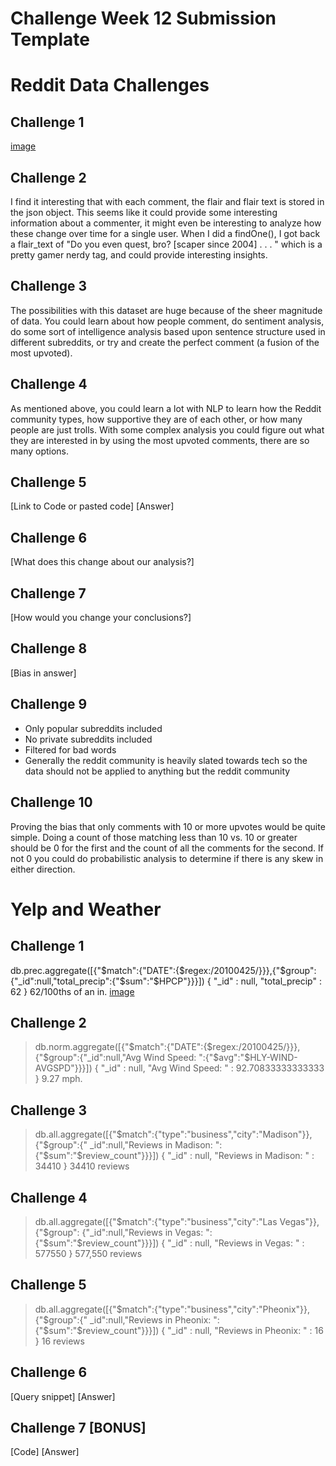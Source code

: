 # Challenge Week 12 Submission Template

# Reddit Data Challenges

## Challenge 1

[image](reddit/ch1.png)

## Challenge 2

I find it interesting that with each comment, the flair and flair text is stored in the json object.  This seems like it could provide some interesting information about a commenter, it might even be interesting to analyze how these change over time for a single user.  When I did a findOne(), I got back a flair_text of "Do you even quest, bro? [scaper since 2004] . . . " which is a pretty gamer nerdy tag, and could provide interesting insights.

## Challenge 3

The possibilities with this dataset are huge because of the sheer magnitude of data.  You could learn about how people comment, do sentiment analysis, do some sort of intelligence analysis based upon sentence structure used in different subreddits, or try and create the perfect comment (a fusion of the most upvoted).

## Challenge 4

As mentioned above, you could learn a lot with NLP to learn how the Reddit community types, how supportive they are of each other, or how many people are just trolls. With some complex analysis you could figure out what they are interested in by using the most upvoted comments, there are so many options.

## Challenge 5

[Link to Code or pasted code]
[Answer]

## Challenge 6

[What does this change about our analysis?]

## Challenge 7

[How would you change your conclusions?]

## Challenge 8

[Bias in answer]

## Challenge 9

 * Only popular subreddits included
 * No private subreddits included
 * Filtered for bad words
 * Generally the reddit community is heavily slated towards tech so the data should not be applied to anything but the reddit community

## Challenge 10

Proving the bias that only comments with 10 or more upvotes would be quite simple. Doing a count of those matching less than 10 vs. 10 or greater should be 0 for the first and the count of all the comments for the second.  If not 0 you could do probabilistic analysis to determine if there is any skew in either direction.

# Yelp and Weather 

## Challenge 1
db.prec.aggregate([{"$match":{"DATE":{$regex:/20100425/}}},{"$group":{"_id":null,"total_precip":{"$sum":"$HPCP"}}}])
{ "_id" : null, "total_precip" : 62 }
62/100ths of an in.
[image](weather/cp1.png)

## Challenge 2

> db.norm.aggregate([{"$match":{"DATE":{$regex:/20100425/}}},{"$group":{"_id":null,"Avg Wind Speed: ":{"$avg":"$HLY-WIND-AVGSPD"}}}])
{ "_id" : null, "Avg Wind Speed: " : 92.70833333333333 }
9.27 mph.

## Challenge 3

> db.all.aggregate([{"$match":{"type":"business","city":"Madison"}},{"$group":{"
_id":null,"Reviews in Madison: ":{"$sum":"$review_count"}}}])
{ "_id" : null, "Reviews in Madison: " : 34410 }
34410 reviews

## Challenge 4

> db.all.aggregate([{"$match":{"type":"business","city":"Las Vegas"}},{"$group":
{"_id":null,"Reviews in Vegas: ":{"$sum":"$review_count"}}}])
{ "_id" : null, "Reviews in Vegas: " : 577550 }
577,550 reviews

## Challenge 5

> db.all.aggregate([{"$match":{"type":"business","city":"Pheonix"}},{"$group":{"
_id":null,"Reviews in Pheonix: ":{"$sum":"$review_count"}}}])
{ "_id" : null, "Reviews in Pheonix: " : 16 }
16 reviews

## Challenge 6

[Query snippet]
[Answer]

## Challenge 7 [BONUS]

[Code]
[Answer]



